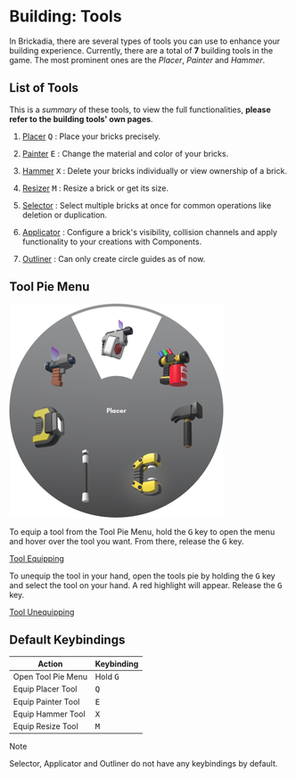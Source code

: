 # Building: Tools
In Brickadia, there are several types of tools you can use to enhance your building experience. Currently, there are a
total of **7** building tools in the game. The most prominent ones are the *Placer*, *Painter* and *Hammer*.

## List of Tools

This is a *summary* of these tools, to view the full functionalities, **please refer to the building tools' own pages**.

1. [Placer](tools/placer.md) <kbd>Q</kbd>
: Place your bricks precisely.

2. [Painter](tools/painter.md) <kbd>E</kbd>
: Change the material and color of your bricks.

3. [Hammer](tools/hammer.md) <kbd>X</kbd>
: Delete your bricks individually or view ownership of a brick.

4. [Resizer](tools/resizer.md) <kbd>M</kbd>
: Resize a brick or get its size.

5. [Selector](tools/selector.md)
: Select multiple bricks at once for common operations like deletion or duplication.

6. [Applicator](tools/applicator.md)
: Configure a brick's visibility, collision channels and apply functionality to your creations with Components.

7. [Outliner](tools/outliner.md)
: Can only create circle guides as of now.

## Tool Pie Menu

<img src="../assets/chapter_2/tools/tool_wheel.png" alt="Edit game map tab" width="384"/>

To equip a tool from the Tool Pie Menu, hold the <kbd>G</kbd> key to open the menu and hover over the tool you want. From there, release the <kbd>G</kbd> key.

[Tool Equipping](../assets/chapter_2/tools/tool_wheel_equip.gif)

To unequip the tool in your hand, open the tools pie by holding the <kbd>G</kbd> key and select the tool on your hand. A red highlight will appear. Release the <kbd>G</kbd> key.

[Tool Unequipping](../assets/chapter_2/tools/tool_wheel_unequip.gif)

## Default Keybindings

| Action             | Keybinding        |
|--------------------|-------------------|
| Open Tool Pie Menu | Hold <kbd>G</kbd> |
| Equip Placer Tool  | <kbd>Q</kbd>      |
| Equip Painter Tool | <kbd>E</kbd>      |
| Equip Hammer Tool  | <kbd>X</kbd>      |
| Equip Resize Tool  | <kbd>M</kbd>      |

> [!NOTE]
> Selector, Applicator and Outliner do not have any keybindings by default.